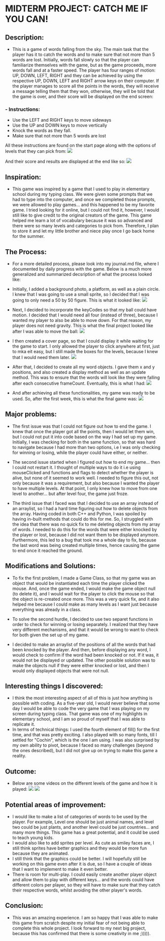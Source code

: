 # MIDTERM PROJECT: CATCH ME IF YOU CAN!

## Description:
- This is a game of words falling from the sky. The main task that the player has it to catch the words and to make sure that not more than 5 words are lost. Initially, words fall slowly so that the player can familiarize themselves with the game, but as the game proceeds, more words fall and at a faster speed. The player has four ranges of motion: UP, DOWN, LEFT, RIGHT and they can be achieved by using the respective UP, DOWN, LEFT and RIGHT arrow keys on their computer. If the player manages to score all the points in the words, they will receive a message telling them that they won, otherwise, they will be told that the game is over, and their score will be displayed on the end screen:

### - Instructions:
- Use the LEFT and RIGHT keys to move sideways
- Use the UP and DOWN keys to move vertically
- Knock the words as they fall.
- Make sure that not more than 5 words are lost

All these instructions are found on the start page along with the options of levels that they can pick from:
![](Media/cover_page.png) 

And their score and results are displayed at the end like so:
![](Media/end_page.png) 

## Inspiration:
- This game was inspired by a game that I used to play in elementary school during my typing class. We were given some prompts that we had to type into the computer, and once we completed those prompts, we were allowed to play games... and this happened to be my favorite game. I tried looking for it online, but I could not find it, however, I would still like to give credit to the original creators of the game. This game helped me learn a lot of vocabulary because it was so advanced and there were so many levels and categories to pick from. Therefore, I plan to store it and let my little brother and niece play once I go back home for the summer. 

## The Process:
- For a more detailed process, please look into my journal.md file, where I documented by daily progress with the game. Below is a much more generalized and summarized decsription of what the process looked like:
- Initially, I added a background photo, a platform, as well as a plain circle. I knew that I was going to use a small sprite, so I decided that I was going to only need a 50 by 50 figure. This is what it looked like:
![](Media/day_1.png)

- Next, I decided to incorporate the keyCodes so that my ball could have motion. I decided that I would need all four (instead of three), because I wanted my player to also be able to move down. For that reason, my player does not need gravity. This is what the final project looked like after I was able to move the ball:
![](Media/move.gif)

- I then created a cover page, so that I could display it while waiting for the game to start. I only allowed the player to click anywhere at first, just to mka eit easy, but I still made the boxes for the levels, because I knew that I would need them later. 
![](Media/cover.gif)

- After that, I decided to create all my word objects. I gave them x and y positions, and also created a display method as well as an update method. This was to ensure that the words will look like they were falling after each consecutive frameCount. Eventually, this is what I had:
![](Media/fall.gif)

- And after achieving all these functionalities, my game was ready to be used. So, after the first week, this is what the final game was:
![](Media/game.gif)

## Major problems:
- The first issue was that I could not figure out how to end the game. I knew that once the player got all the points, then I would let them win, but I could not put it into code based on the way I had set up my game. Initially, I was checking for both in the same function, so that was hard to navigate because I had more than two options, i.e I was only checking for winning or losing, while the player could have either, or neither.

- The second issue started when I figured out how to end my game... then I could not restart it. I thought of multiple ways to do it i.e using mouseClicked and functions and flags to detect whether the player is alive, but none of it seemed to work well. I needed to figure this out, not only because it was a requirement, but also because I wanted the player to have multiple levels. At that point, I only knew how to move from one level to another... but after level four, the game just froze. 

- The third issue that I faced was that I decided to use an array instead of an arraylist, so I had a hard time figuring out how to delete objects from the array. Having coded in both C++ and Python, I was spoiled by having in-built methods that could do this for me. So, I struggled with the idea that there was no quick fix to me deleting objects from my array of words. I needed to do this for the words that were either knocked by the player or lost, because I did not want them to be displayed anymore. Furthermore, this led to a bug that took me a whole day to fix, because the last word was being created multiple times, hence causing the game to end once it reached the ground. 


## Modifications and Solutions:

- To fix the first problem, I made a Game Class, so that my game was an object that would be instantiated each time the player clicked the mouse. And, once the game ended, I would make the game object null (to delete it), and I would wait for the player to click the mouse so that the object is re-created once more. This was a very quick fix, and it also helped me because I could make as many levels as I want just because everything was already in a class.
- To solve the second hurdle, I decided to use two separet functions in order to check for winning or losing separately. I realized that they have very different mechanisms, and that it would be wrong to want to check for both given the set up of my game. 

- I decided to make an arraylist of the positions of all the words that had been knocked by the player. And then, before displaying any word, I would check to confirm if the word had been knocked or not. If it was, it would not be displayed or updated. The other possible solution was to make the objects null if they were either knocked or lost, and then I would only displayed objects that were not null. 

## Interesting things I discovered:
- I think the most interesting aspect of all of this is just how anything is possible with coding. As a five-year old, I would never believe that some day I would be able to code the very game that I was playing on my screen during typing class. That game was one of my highlights in elementary school, and I am so proud of myself that I was able to replicate it. 
- In terms of technical things: I used the fourth element of fill() for the first time, and that was pretty exciting. I also played with so many fonts, till I settled for "Cochin", which is the one I am using. I was also surprised by my own ability to pivot, because I faced so many challenges (beyond the ones described), but I did not give up on trying to make this game a reality.  

## Outcome:
- Below are some videos on the different levels of the game and how it is played:
![](Media/blue.gif)
![](Media/orange.gif)

## Potential areas of improvement:
- I would like to make a list of categories of words to be used by the player. For example, Level one should be just animal names, and level two could be just plants, and another level could be just countries... and many more things. This game has a great potential, and it could be used to teach young kids. 
- I would also like to add sprites per level. As cute as smiley faces are, I still think sprites have better graphics and they would be more fun because they are animated. 
- I still think that the graphics could be better. I will hopefully still be working on this game even after it is due, so I have a couple of ideas that I want to implement to make it even better.
- There is room for multi-play. I could easily create another player object and allow them to play with different keys... and the words could have different colors per player, so they will have to make sure that they catch their respective words, whilst avoiding the other player's words. 

## Conclusion:
- This was an amazing experience. I am so happy that I was able to make this game from scratch despite my initial fear of not being able to complete this whole project. I look forward to my next big project, because this has confirmed that there is some creativity in me ;))))). 
